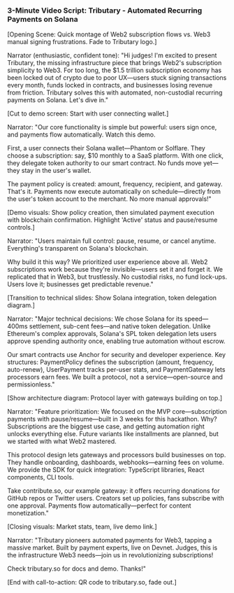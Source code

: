 ### 3-Minute Video Script: Tributary - Automated Recurring Payments on Solana

[Opening Scene: Quick montage of Web2 subscription flows vs. Web3 manual signing frustrations. Fade to Tributary logo.]

Narrator (enthusiastic, confident tone): "Hi judges! I'm excited to present Tributary, the missing infrastructure piece that brings Web2's subscription simplicity to Web3. For too long, the $1.5 trillion subscription economy has been locked out of crypto due to poor UX—users stuck signing transactions every month, funds locked in contracts, and businesses losing revenue from friction. Tributary solves this with automated, non-custodial recurring payments on Solana. Let's dive in."

[Cut to demo screen: Start with user connecting wallet.]

Narrator: "Our core functionality is simple but powerful: users sign once, and payments flow automatically. Watch this demo.

First, a user connects their Solana wallet—Phantom or Solflare. They choose a subscription: say, $10 monthly to a SaaS platform. With one click, they delegate token authority to our smart contract. No funds move yet—they stay in the user's wallet.

The payment policy is created: amount, frequency, recipient, and gateway. That's it. Payments now execute automatically on schedule—directly from the user's token account to the merchant. No more manual approvals!"

[Demo visuals: Show policy creation, then simulated payment execution with blockchain confirmation. Highlight 'Active' status and pause/resume controls.]

Narrator: "Users maintain full control: pause, resume, or cancel anytime. Everything's transparent on Solana's blockchain.

Why build it this way? We prioritized user experience above all. Web2 subscriptions work because they're invisible—users set it and forget it. We replicated that in Web3, but trustlessly. No custodial risks, no fund lock-ups. Users love it; businesses get predictable revenue."

[Transition to technical slides: Show Solana integration, token delegation diagram.]

Narrator: "Major technical decisions: We chose Solana for its speed—400ms settlement, sub-cent fees—and native token delegation. Unlike Ethereum's complex approvals, Solana's SPL token delegation lets users approve spending authority once, enabling true automation without escrow.

Our smart contracts use Anchor for security and developer experience. Key structures: PaymentPolicy defines the subscription (amount, frequency, auto-renew), UserPayment tracks per-user stats, and PaymentGateway lets processors earn fees. We built a protocol, not a service—open-source and permissionless."

[Show architecture diagram: Protocol layer with gateways building on top.]

Narrator: "Feature prioritization: We focused on the MVP core—subscription payments with pause/resume—built in 3 weeks for this hackathon. Why? Subscriptions are the biggest use case, and getting automation right unlocks everything else. Future variants like installments are planned, but we started with what Web2 mastered.

This protocol design lets gateways and processors build businesses on top. They handle onboarding, dashboards, webhooks—earning fees on volume. We provide the SDK for quick integration: TypeScript libraries, React components, CLI tools.

Take contribute.so, our example gateway: it offers recurring donations for GitHub repos or Twitter users. Creators set up policies, fans subscribe with one approval. Payments flow automatically—perfect for content monetization."

[Closing visuals: Market stats, team, live demo link.]

Narrator: "Tributary pioneers automated payments for Web3, tapping a massive market. Built by payment experts, live on Devnet. Judges, this is the infrastructure Web3 needs—join us in revolutionizing subscriptions!

Check tributary.so for docs and demo. Thanks!"

[End with call-to-action: QR code to tributary.so, fade out.]
